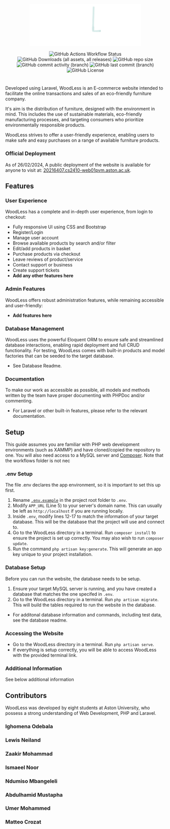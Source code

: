 <p align="center">
    <a href="http://220216407.cs2410-web01pvm.aston.ac.uk/" target="_blank"><img src="public_html/images/logo_plain.svg" width="350" alt="Woodless">
    </a>
</p>
<p align="center">
    <img alt="GitHub Actions Workflow Status" src="https://img.shields.io/github/actions/workflow/status/dhee-tree/Team-19/main.yml">
    <img alt="GitHub Downloads (all assets, all releases)" src="https://img.shields.io/github/downloads/dhee-tree/Team-19/total">
    <img alt="GitHub repo size" src="https://img.shields.io/github/repo-size/dhee-tree/Team-19">
    <img alt="GitHub commit activity (branch)" src="https://img.shields.io/github/commit-activity/t/dhee-tree/Team-19/development">
    <img alt="GitHub last commit (branch)" src="https://img.shields.io/github/last-commit/dhee-tree/Team-19/development">
    <img alt="GitHub License" src="https://img.shields.io/github/license/dhee-tree/Team-19">
</p>

#

Developed using Laravel, WoodLess is an E-commerce website intended to facilitate the online transactions and sales of an eco-friendly furniture company. 

It's aim is the distribution of furniture, designed with the environment in mind. This includes the use of sustainable materials, eco-friendly manufacturing processes, and targeting consumers who prioritize environmentally responsible products. 

WoodLess strives to offer a user-friendly experience, enabling users to make safe and easy purchases on a range of available furniture products.

### Official Deployment
As of 26/02/2024, A public deployment of the website is available for anyone to visit at: [20216407.cs2410-web01pvm.aston.ac.uk](http://220216407.cs2410-web01pvm.aston.ac.uk/).

## Features
### User Experience
WoodLess has a complete and in-depth user experience, from login to checkout:
- Fully responsive UI using CSS and Bootstrap
- Register/Login
- Manage user account
- Browse available products by search and/or filter
- Edit/add products in basket
- Purchase products via checkout
- Leave reviews of product/service
- Contact support or business
- Create support tickets
- **Add any other features here**

### Admin Features
WoodLess offers robust administration features, while remaining accessible and user-friendly:
- **Add features here**

### Database Management
WoodLess uses the powerful Eloquent ORM to ensure safe and streamlined database interactions, enabling rapid deployment and full CRUD functionality. For testing, WoodLess comes with built-in products and model factories that can be seeded to the target database.
- See Database Readme. 

### Documentation
To make our work as accessible as possible, all models and methods written by the team have proper documenting with PHPDoc and/or commenting. 
- For Laravel or other built-in features, please refer to the relevant documentation.

## Setup
This guide assumes you are familiar with PHP web development environments (such as XAMMP) and have cloned/copied the repository to one. You will also need access to a MySQL server and [Composer](https://getcomposer.org/download/). Note that the workflows folder is not nec

### .env Setup
The file .env declares the app environment, so it is important to set this up first. 
1. Rename [`.env.example`](./WoodLess/.env.example) in the project root folder to `.env`.
2. Modify `APP_URL` (Line 5) to your server's domain name. This can usually be left as `http://localhost` if you are running locally.
3. Inside `.env`, modify lines 12-17 to match the information of your target database. This will be the database that the project will use and connect to.
4. Go to the WoodLess directory in a terminal. Run `composer install` to ensure the project is set up correctly. You may also wish to run `composer update`.
5. Run the command `php artisan key:generate`. This will generate an app key unique to your project installation.

### Database Setup
Before you can run the website, the database needs to be setup.
1. Ensure your target MySQL server is running, and you have created a database that matches the one specifed in `.env`.
2. Go to the WoodLess directory in a terminal. Run `php artisan migrate`. This will build the tables required to run the website in the database.
- For additonal database information and commands, including test data, see the database readme.

### Accessing the Website
- Go to the WoodLess directory in a terminal. Run `php artisan serve`. 
- If everything is setup correctly, you will be able to access WoodLess with the provided terminal link.

### Additional Information
See below additional information

## Contributors
WoodLess was developed by eight students at Aston University, who possess a strong understanding of Web Development, PHP and Laravel.
### Ighomena Odebala
### Lewis Neiland
### Zaakir Mohammad
### Ismaeel Noor 
### Ndumiso Mbangeleli
### Abdulhamid Mustapha
### Umer Mohammed
### Matteo Crozat